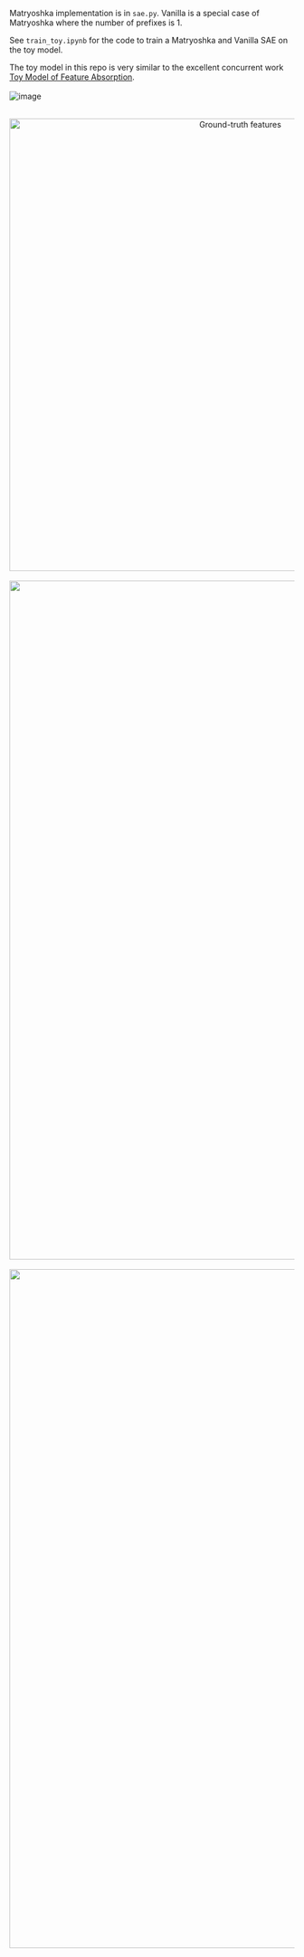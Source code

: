 Matryoshka implementation is in `sae.py`.
Vanilla is a special case of Matryoshka where the number of prefixes is 1.

See `train_toy.ipynb` for the code to train a Matryoshka and Vanilla SAE on the toy model.

The toy model in this repo is very similar to the excellent concurrent work [Toy Model of Feature Absorption](https://www.lesswrong.com/posts/kcg58WhRxFA9hv9vN/toy-models-of-feature-absorption-in-saes).
<br><br>
![image](https://github.com/user-attachments/assets/ba5be9d7-b8b3-4583-b8a0-7a6ae248aa42)
<br><br>
<p align="center">
  <img src="https://github.com/noanabeshima/matryoshka-saes/blob/main/figures/ground_truth.png" width="800" alt="Ground-truth features">
  <br><br>
  <img src="https://github.com/noanabeshima/matryoshka-saes/blob/main/figures/vanilla.png" width="1200" alt="Ground-truth features">
  <br><br>
  <img src="https://github.com/noanabeshima/matryoshka-saes/blob/main/figures/matryoshka.png" width="1200" alt="Ground-truth features">
</p>



